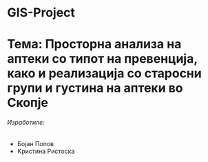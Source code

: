 # GIS-Project

# Тема: Просторна анализа на аптеки со типот на превенција, како и реализација со старосни групи и густина на аптеки во Скопје

###### Изработиле:
* Бојан Попов
* Кристина Ристоска